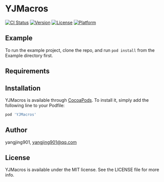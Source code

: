 # YJMacros

[![CI Status](https://img.shields.io/travis/yangjing901/YJMacros.svg?style=flat)](https://travis-ci.org/yangjing901/YJMacros)
[![Version](https://img.shields.io/cocoapods/v/YJMacros.svg?style=flat)](https://cocoapods.org/pods/YJMacros)
[![License](https://img.shields.io/cocoapods/l/YJMacros.svg?style=flat)](https://cocoapods.org/pods/YJMacros)
[![Platform](https://img.shields.io/cocoapods/p/YJMacros.svg?style=flat)](https://cocoapods.org/pods/YJMacros)

## Example

To run the example project, clone the repo, and run `pod install` from the Example directory first.

## Requirements

## Installation

YJMacros is available through [CocoaPods](https://cocoapods.org). To install
it, simply add the following line to your Podfile:

```ruby
pod 'YJMacros'
```

## Author

yangjing901, yangjing901@qq.com

## License

YJMacros is available under the MIT license. See the LICENSE file for more info.
